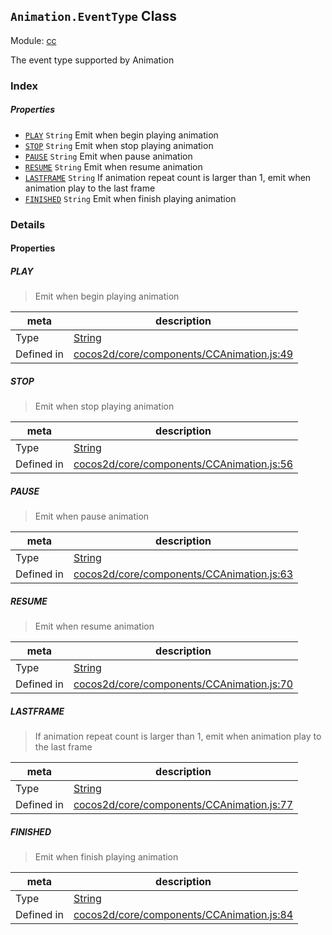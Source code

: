 ## `Animation.EventType` Class



Module: [cc](../modules/cc.md)


The event type supported by Animation



### Index

##### Properties

  - [`PLAY`](#play) `String` Emit when begin playing animation
  - [`STOP`](#stop) `String` Emit when stop playing animation
  - [`PAUSE`](#pause) `String` Emit when pause animation
  - [`RESUME`](#resume) `String` Emit when resume animation
  - [`LASTFRAME`](#lastframe) `String` If animation repeat count is larger than 1, emit when animation play to the last frame
  - [`FINISHED`](#finished) `String` Emit when finish playing animation





### Details


#### Properties


##### PLAY

> Emit when begin playing animation

| meta | description |
|------|-------------|
| Type | <a href="https://developer.mozilla.org/en/JavaScript/Reference/Global_Objects/String" class="crosslink external" target="_blank">String</a> |
| Defined in | [cocos2d/core/components/CCAnimation.js:49](https://github.com/cocos-creator/engine/blob/d0482bb5bc3819110e43cdd03a3459bd80914b74/cocos2d/core/components/CCAnimation.js#L49) |



##### STOP

> Emit when stop playing animation

| meta | description |
|------|-------------|
| Type | <a href="https://developer.mozilla.org/en/JavaScript/Reference/Global_Objects/String" class="crosslink external" target="_blank">String</a> |
| Defined in | [cocos2d/core/components/CCAnimation.js:56](https://github.com/cocos-creator/engine/blob/d0482bb5bc3819110e43cdd03a3459bd80914b74/cocos2d/core/components/CCAnimation.js#L56) |



##### PAUSE

> Emit when pause animation

| meta | description |
|------|-------------|
| Type | <a href="https://developer.mozilla.org/en/JavaScript/Reference/Global_Objects/String" class="crosslink external" target="_blank">String</a> |
| Defined in | [cocos2d/core/components/CCAnimation.js:63](https://github.com/cocos-creator/engine/blob/d0482bb5bc3819110e43cdd03a3459bd80914b74/cocos2d/core/components/CCAnimation.js#L63) |



##### RESUME

> Emit when resume animation

| meta | description |
|------|-------------|
| Type | <a href="https://developer.mozilla.org/en/JavaScript/Reference/Global_Objects/String" class="crosslink external" target="_blank">String</a> |
| Defined in | [cocos2d/core/components/CCAnimation.js:70](https://github.com/cocos-creator/engine/blob/d0482bb5bc3819110e43cdd03a3459bd80914b74/cocos2d/core/components/CCAnimation.js#L70) |



##### LASTFRAME

> If animation repeat count is larger than 1, emit when animation play to the last frame

| meta | description |
|------|-------------|
| Type | <a href="https://developer.mozilla.org/en/JavaScript/Reference/Global_Objects/String" class="crosslink external" target="_blank">String</a> |
| Defined in | [cocos2d/core/components/CCAnimation.js:77](https://github.com/cocos-creator/engine/blob/d0482bb5bc3819110e43cdd03a3459bd80914b74/cocos2d/core/components/CCAnimation.js#L77) |



##### FINISHED

> Emit when finish playing animation

| meta | description |
|------|-------------|
| Type | <a href="https://developer.mozilla.org/en/JavaScript/Reference/Global_Objects/String" class="crosslink external" target="_blank">String</a> |
| Defined in | [cocos2d/core/components/CCAnimation.js:84](https://github.com/cocos-creator/engine/blob/d0482bb5bc3819110e43cdd03a3459bd80914b74/cocos2d/core/components/CCAnimation.js#L84) |






